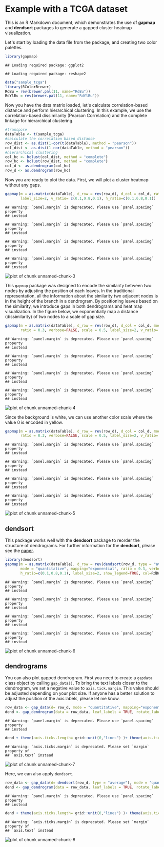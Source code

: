 
# Example with a TCGA dataset

This is an R Markdown document, which demonstrates the use of **gapmap** and **dendsort** packages to generate a gapped cluster heatmap visualization.


Let's start by loading the data file from the package, and creating two color palettes.

```r
library(gapmap)
```

```
## Loading required package: ggplot2
```

```
## Loading required package: reshape2
```

```r
data("sample_tcga")
library(RColorBrewer)
RdBu = rev(brewer.pal(11, name="RdBu"))
RdYlBu = rev(brewer.pal(11, name="RdYlBu"))
```

Now you have the data matrix loaded, let's calculate correlation-based distance and perform hierarchical clustering. In this example, we use the correlation-based dissimilarity (Pearson Correlation) and the complete linkage for hierarchical clustering. 

```r
#transpose
dataTable <- t(sample_tcga)
#calculate the correlation based distance
row_dist <- as.dist(1-cor(t(dataTable), method = "pearson"))
col_dist <- as.dist(1-cor(dataTable, method = "pearson"))
#hierarchical clustering
col_hc <- hclust(col_dist, method = "complete")
row_hc <- hclust(row_dist, method = "complete")
col_d <- as.dendrogram(col_hc)
row_d <- as.dendrogram(row_hc)
```


Now you are ready to plot the data. First, we will plot a cluster heatmap without any gaps. 


```r
gapmap(m = as.matrix(dataTable), d_row = rev(row_d), d_col = col_d, ratio = 0, verbose=FALSE, col=RdBu,
       label_size=2, v_ratio= c(0.1,0.8,0.1), h_ratio=c(0.1,0.8,0.1))
```

```
## Warning: `panel.margin` is deprecated. Please use `panel.spacing` property
## instead

## Warning: `panel.margin` is deprecated. Please use `panel.spacing` property
## instead

## Warning: `panel.margin` is deprecated. Please use `panel.spacing` property
## instead

## Warning: `panel.margin` is deprecated. Please use `panel.spacing` property
## instead
```

![plot of chunk unnamed-chunk-3](figure_tcga_example/unnamed-chunk-3-1.png)

This `gapmap` package was designed to encode the similarity between two nodes by adjusting the position of each leaves. In the traditional representation, all the information about the similarity two adjacent nodes is in the height of the branch in a dendrogram. By positioning leaves based on the similarity, we introduce gaps in both dendrograms and heat map visualization. In the figure below, we exponentially map a distance (dissimilarity) of two nodes to a scale of gap size.  


```r
gapmap(m = as.matrix(dataTable), d_row = rev(row_d), d_col = col_d, mode = "quantitative", mapping="exponential", col=RdBu,
       ratio = 0.3, verbose=FALSE, scale = 0.5, label_size=2, v_ratio= c(0.1,0.8,0.1), h_ratio=c(0.1,0.8,0.1))
```

```
## Warning: `panel.margin` is deprecated. Please use `panel.spacing` property
## instead

## Warning: `panel.margin` is deprecated. Please use `panel.spacing` property
## instead

## Warning: `panel.margin` is deprecated. Please use `panel.spacing` property
## instead

## Warning: `panel.margin` is deprecated. Please use `panel.spacing` property
## instead
```

![plot of chunk unnamed-chunk-4](figure_tcga_example/unnamed-chunk-4-1.png)

Since the background is white, we can use another color scale where the value 0 is encoded in yellow. 


```r
gapmap(m = as.matrix(dataTable), d_row = rev(row_d), d_col = col_d, mode = "quantitative", mapping="exponential", col=RdYlBu,
       ratio = 0.3, verbose=FALSE, scale = 0.5, label_size=2, v_ratio= c(0.1,0.8,0.1), h_ratio=c(0.1,0.8,0.1))
```

```
## Warning: `panel.margin` is deprecated. Please use `panel.spacing` property
## instead

## Warning: `panel.margin` is deprecated. Please use `panel.spacing` property
## instead

## Warning: `panel.margin` is deprecated. Please use `panel.spacing` property
## instead

## Warning: `panel.margin` is deprecated. Please use `panel.spacing` property
## instead
```

![plot of chunk unnamed-chunk-5](figure_tcga_example/unnamed-chunk-5-1.png)

## dendsort ##
This package works well with the **dendsort** package to reorder the structure of dendrograms. For further information for the **dendsort**, please see the [paper](http://f1000research.com/articles/3-177/v1).


```r
library(dendsort)
gapmap(m = as.matrix(dataTable), d_row = rev(dendsort(row_d, type = "average")), d_col = dendsort(col_d, type = "average"),  
       mode = "quantitative", mapping="exponential", ratio = 0.3, verbose=FALSE, scale = 0.5, v_ratio= c(0.1,0.8,0.1), 
       h_ratio=c(0.1,0.8,0.1), label_size=2, show_legend=TRUE, col=RdBu)
```

```
## Warning: `panel.margin` is deprecated. Please use `panel.spacing` property
## instead

## Warning: `panel.margin` is deprecated. Please use `panel.spacing` property
## instead

## Warning: `panel.margin` is deprecated. Please use `panel.spacing` property
## instead

## Warning: `panel.margin` is deprecated. Please use `panel.spacing` property
## instead
```

![plot of chunk unnamed-chunk-6](figure_tcga_example/unnamed-chunk-6-1.png)

## dendrograms ##
You can also plot gapped dendrogram. First you need to create a `gapdata` class object by calling `gap_data()`.  To bring the text labels closer to the dendrogram, we set a negative value to `axis.tick.margin`. This value should be adjusted depending on your plot size. If anyone has a better solution to adjust the position of the axis labels, please let me know.  

```r
row_data <- gap_data(d= row_d, mode = "quantitative", mapping="exponential", ratio=0.3, scale= 0.5)
dend <- gap_dendrogram(data = row_data, leaf_labels = TRUE, rotate_label = TRUE)
```

```
## Warning: `panel.margin` is deprecated. Please use `panel.spacing` property
## instead
```

```r
dend + theme(axis.ticks.length= grid::unit(0,"lines") )+ theme(axis.ticks.margin = grid::unit(-0.8, "lines"))
```

```
## Warning: `axis.ticks.margin` is deprecated. Please set `margin` property of
## `axis.text` instead
```

![plot of chunk unnamed-chunk-7](figure_tcga_example/unnamed-chunk-7-1.png)

Here, we can also apply `dendsort`.

```r
row_data <- gap_data(d= dendsort(row_d, type = "average"), mode = "quantitative", mapping="exponential", ratio=0.3, scale= 0.5)
dend <- gap_dendrogram(data = row_data, leaf_labels = TRUE, rotate_label = TRUE)
```

```
## Warning: `panel.margin` is deprecated. Please use `panel.spacing` property
## instead
```

```r
dend + theme(axis.ticks.length= grid::unit(0,"lines") )+ theme(axis.ticks.margin = grid::unit(-0.8, "lines"))
```

```
## Warning: `axis.ticks.margin` is deprecated. Please set `margin` property of
## `axis.text` instead
```

![plot of chunk unnamed-chunk-8](figure_tcga_example/unnamed-chunk-8-1.png)





